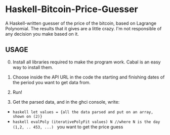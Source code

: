 # Haskell-Bitcoin-Price-Guesser
A Haskell-written guesser of the price of the bitcoin, based on Lagrange Polynomial. 
The results that it gives are a little crazy.
I'm not responsible of any decision you make based on it. 

## USAGE

0. Install all libraries required to make the program work. Cabal is an easy way to install them.

1. Choose inside the API URL in the code the starting and finishing dates of the period you want to get data from.
2. Run!
3. Get the parsed data, and in the ghci console, write:
  - ```haskell let values = {all the data parsed and put on an array, shown on (2)} ```
  - ```haskell evalPoly (iterativePolyFit values) N //where N is the day (1,2, .. 453, ...) ``` you want to get the price guess

